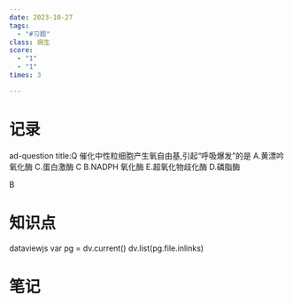 ```yaml
---
date: 2023-10-27
tags:
  - "#习题"
class: 病生
score:
  - "1"
  - "1"
times: 3

---
```



记录
==
ad-question
title:Q
催化中性粒细胞产生氧自由基,引起“呼吸爆发”的是
A.黄漂吟氧化酶
C.蛋白激酶 C
B.NADPH 氧化酶
E.超氧化物歧化酶
D.磷脂酶



B


知识点
==
dataviewjs
var pg = dv.current()
dv.list(pg.file.inlinks)


笔记
==